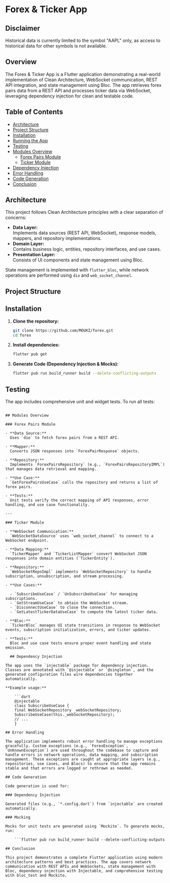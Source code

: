 # Forex & Ticker App

## Disclaimer

Historical data is currently limited to the symbol "AAPL" only, as access to historical data for other symbols is not available.

## Overview

The Forex & Ticker App is a Flutter application demonstrating a real-world implementation of Clean Architecture, WebSocket communication, REST API integration, and state management using Bloc. The app retrieves forex pairs data from a REST API and processes ticker data via WebSocket, leveraging dependency injection for clean and testable code.

## Table of Contents

- [Architecture](#architecture)
- [Project Structure](#project-structure)
- [Installation](#installation)
- [Running the App](#running-the-app)
- [Testing](#testing)
- [Modules Overview](#modules-overview)
  - [Forex Pairs Module](#forex-pairs-module)
  - [Ticker Module](#ticker-module)
- [Dependency Injection](#dependency-injection)
- [Error Handling](#error-handling)
- [Code Generation](#code-generation)
- [Conclusion](#conclusion)

## Architecture

This project follows Clean Architecture principles with a clear separation of concerns:

- **Data Layer:**  
  Implements data sources (REST API, WebSocket), response models, mappers, and repository implementations.
- **Domain Layer:**  
  Contains business logic, entities, repository interfaces, and use cases.
- **Presentation Layer:**  
  Consists of UI components and state management using Bloc.

State management is implemented with `flutter_bloc`, while network operations are performed using `dio` and `web_socket_channel`.

## Project Structure

## Installation

1. **Clone the repository:**

   ```bash
   git clone https://github.com/MOUKZ/forex.git
   cd forex

   ```

2. **Install dependencies:**

   ```bash
   flutter pub get
   ```

3. **Generate Code (Dependency Injection & Mocks):**
   ```bash
   flutter pub run build_runner build --delete-conflicting-outputs
   ```

## Testing

The app includes comprehensive unit and widget tests. To run all tests:

````flutter pub run build_runner build --delete-conflicting-outputs

## Modules Overview

### Forex Pairs Module

- **Data Source:**
  Uses `dio` to fetch forex pairs from a REST API.

- **Mapper:**
  Converts JSON responses into `ForexPairResponse` objects.

- **Repository:**
  Implements `ForexPairsRepository` (e.g., `ForexPairsRepositoryIMPL`) that manages data retrieval and mapping.

- **Use Case:**
  `GetForexPairsUseCase` calls the repository and returns a list of forex pairs.

- **Tests:**
  Unit tests verify the correct mapping of API responses, error handling, and use case functionality.

---

### Ticker Module

- **WebSocket Communication:**
  `WebSocketDataSource` uses `web_socket_channel` to connect to a WebSocket endpoint.

- **Data Mapping:**
  `TickerMapper` and `TickerListMapper` convert WebSocket JSON responses into domain entities (`TickerEntity`).

- **Repository:**
  `WebSocketRepoImpl` implements `WebSocketRepository` to handle subscription, unsubscription, and stream processing.

- **Use Cases:**

  - `SubscribeUseCase` / `UnSubscribeUseCase` for managing subscriptions.
  - `GetStreamUseCase` to obtain the WebSocket stream.
  - `DisconnectUseCase` to close the connection.
  - `GetLatestTickerDataUseCase` to compute the latest ticker data.

- **Bloc:**
  `TickerBloc` manages UI state transitions in response to WebSocket events, subscription initialization, errors, and ticker updates.

- **Tests:**
  Bloc and use case tests ensure proper event handling and state emission.

  ## Dependency Injection

The app uses the `injectable` package for dependency injection. Classes are annotated with `@injectable` or `@singleton`, and the generated configuration files wire dependencies together automatically.

**Example usage:**

    ```dart
    @injectable
    class SubscribeUseCase {
    final WebSocketRepository _webSocketRepository;
    SubscribeUseCase(this._webSocketRepository);
    // ...
    }

## Error Handling

The application implements robust error handling to manage exceptions gracefully. Custom exceptions (e.g., `ForexException`, `UnKnownException`) are used throughout the codebase to capture and handle errors in network operations, data mapping, and subscription management. These exceptions are caught at appropriate layers (e.g., repositories, use cases, and Blocs) to ensure that the app remains stable and that errors are logged or rethrown as needed.

## Code Generation

Code generation is used for:

### Dependency Injection

Generated files (e.g., `*.config.dart`) from `injectable` are created automatically.

### Mocking

Mocks for unit tests are generated using `Mockito`. To generate mocks, run:

    ```flutter pub run build_runner build --delete-conflicting-outputs

## Conclusion

This project demonstrates a complete Flutter application using modern architecture patterns and best practices. The app covers network communication with REST APIs and WebSockets, state management with Bloc, dependency injection with Injectable, and comprehensive testing with bloc_test and Mockito.

````
